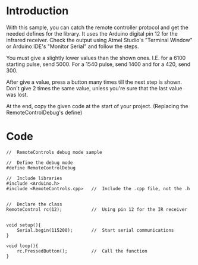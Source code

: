 # Introduction #

With this sample, you can catch the remote controller protocol and get the needed defines for the library.
It uses the Arduino digital pin 12 for the infrared receiver.
Check the output using Atmel Studio's "Terminal Window" or Arduino IDE's "Monitor Serial" and follow the steps.

You must give a slightly lower values than the shown ones. I.E. for a 6100 starting pulse, send 5000.
For a 1540 pulse, send 1400 and for a 420, send 300.

After give a value, press a button many times till the next step is shown. Don't give 2 times the same value, unless you're sure that the last value was lost.

At the end, copy the given code at the start of your project. (Replacing the RemoteControlDebug's define)

# Code #

```
//	RemoteControls debug mode sample

//	Define the debug mode
#define RemoteControlDebug

//	Include libraries
#include <Arduino.h>
#include <RemoteControls.cpp>	//	Include the .cpp file, not the .h


//	Declare the class
RemoteControl rc(12);			//	Using pin 12 for the IR receiver


void setup(){
	Serial.begin(115200);		//	Start serial communications
}

void loop(){
	rc.PressedButton();			//	Call the function
}

```